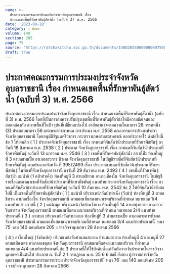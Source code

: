 ```yaml
---
name: >-
  ประกาศคณะกรรมการประมงประจำจังหวัดอุบลราชธานี เรื่อง
  กำหนดเขตพื้นที่รักษาพันธุ์สัตว์น้ำ (ฉบับที่ 3) พ.ศ. 2566
date: '2023-08-28'
category: ง พิเศษ
volume: 140
section: 205
page: 75
source: 'https://ratchakitcha.soc.go.th/documents/140D205S0000000007500.pdf'
draft: true
---
```


# ประกาศคณะกรรมการประมงประจำจังหวัดอุบลราชธานี เรื่อง กำหนดเขตพื้นที่รักษาพันธุ์สัตว์น้ำ (ฉบับที่ 3) พ.ศ. 2566

ประกาศคณะกรรมการประมงประจำจังหวัดอุบลราชธานี เรื่อง กำหนดเขตพื้นที่รักษาพันธุ์สัตว์น้ำ (ฉบับที่ 3) พ.ศ. 2566 โดยที่เป็นการสมควรปรับปรุงเขตพื้นที่รักษาพันธุ์สัตว์น้าให้มีความชัดเจนและสอดคล้องกับ สภาพพื้นที่ในปัจจุบันที่เปลี่ยนแปลงไป อาศัยอานาจตามความในมาตรา 28 วรรคหนึ่ง (3) ประกอบมาตรา 56 แห่งพระราชกาหนด การประมง พ.ศ. 2558 คณะกรรมการประมงประจาจังหวัดอุบลราชธานี โดยอนุมัติรัฐมนตรีว่าการ กระทรวงเกษตรและสหกรณ์ ออกประกาศไว้ ดังต่อไปนี้ ข้อ 1 ให้ยกเลิก ( 1 ) ประกาศจังหวัดอุบลราชธานี เรื่อง กาหนดที่จับสัตว์น้ำประเภทที่รักษาพืชพันธุ์ ลงวันที่ 18 สิงหาคม พ.ศ. 2538 ( 2 ) ประกาศ จังหวัดอุบลราชธานี เรื่อง กาหนดที่จับสัตว์น้ำประเภทที่รักษาพืชพันธุ์ ลงวันที่ 13 มกราคม พ.ศ. 2546 ( 3 ) เขตพื้นที่รักษาพันธุ์สัตว์น้ำ ลาเซโป๊ะ ท้องที่หมู่ที่ 3 ตาบลขามเปี้ย อาเภอตระการ พืชผล จังหวัดอุบลราชธานี ในบัญชีรายชื่อที่จับสัตว์น้ำประเภทที่รักษาพืชพันธุ์ ตามประกาศจังหวัด ที่ 395/2493 เรื่อง ประกาศกาหนดที่จับสัตว์น้าประเภทที่รักษาพืชพันธุ์ ในท้องที่จังหวัดอุบลราชธานี ลงวันที่ 29 ธันวาคม พ.ศ. 2493 ( 4 ) เขตพื้นที่รักษาพันธุ์สัตว์น้ำ แม่น้ำชี (วั ดป่าท่าเค็ง) ท้องที่หมู่ที่ 3 ตำบลชีทวน อาเภอเขื่องใน จังหวัดอุบลราชธานี ในบัญชีรายชื่อและอาณาเขตที่จับสัตว์น้าประเภทที่รักษาพืชพันธุ์ แนบท้ายประกาศจังหวัดอุบลราชธานี เรื่อง กาหนดที่จับสัตว์น้าประเภทที่รักษาพืชพันธุ์ ลงวันที่ 10 กันยายน พ.ศ. 2542 ข้อ 2 ให้ที่จับสัตว์น้ำดังต่อไปนี้ เป็นเขตพื้นที่รักษาพันธุ์สัตว์น้ำ ( 1 ) แม่น้าชี บริเวณหน้าวัดป่าท่าเค็ง (วังม้า) ท้องที่หมู่ที่ 3 ตาบลชีทวน อาเภอเขื่องใน จังหวัดอุบลราชธานี ตามแผนที่แสดงแนวเขตบริเวณที่กำหนด หมายเลข 1/4 แนบท้ายปร ะกาศนี้ ( 2 ) แม่น้ามูล บริเวณหน้าวัดบ้านวังยาง ท้องที่หมู่ที่ 14 ตาบลบุ่งหวาย อาเภอวารินชาราบ จังหวัดอุบลราชธานี ตามแผนที่แสดงแนวเขตบริเวณที่กำหนด หมายเลข 2/4 แนบท้ายประกาศนี้ ( 3 ) ลาเซบก บริเวณหน้าวัดท่าบ่อแบง ท้องที่หมู่ที่ 3 ตำบลขามเปี้ย อาเภอตระการพืชผล จังหวัดอุบลราชธานี ตามแผนที่แสดงแนวเขตบริเวณที่กำหนด หมายเลข 3/4 แนบท้ายประกาศนี้ ้ หนา 75 ่ เลม 140 ตอนพิเศษ 205 ง ราชกิจจานุเบกษา 28 สิงหาคม 2566

( 4 ) ลาโดมใหญ่ (วังหินหัก) บริเวณหน้าวัดบ้านสมสะอาด บ้านสมสะอาด ท้องที่หมู่ที่ 4 และหมู่ที่ 27 ตาบลเมืองเดช อาเภอเดชอุดม จังหวัดอุบลราชธานี ตามแผนที่แสดงแนวเขตบริเวณ ที่กำหนด หมายเลข 4/4 แนบท้ายประกาศนี้ ข้อ 3 ประกาศนี้ให้ใช้บังคับตั้งแต่วันถัดจากวันประกาศในราชกิจจานุเบกษาเป็นต้นไป ประกาศ ณ วันที่ 2 1 กรกฎาคม พ.ศ. 25 6 6 ชลธี ยังตรง ผู้ว่าราชการจังหวัดอุบลราชธานี ประธานกรรมการประมงประจำจังหวัดอุบลราชธานี ้ หนา 76 ่ เลม 140 ตอนพิเศษ 205 ง ราชกิจจานุเบกษา 28 สิงหาคม 2566







